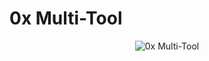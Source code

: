 # 0x Multi-Tool

<p align="center">
  <img src="[https://ibb.co/f44sm93]" alt="0x Multi-Tool" />
</p>
